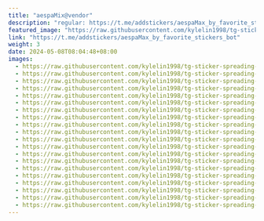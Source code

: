 ```yaml
---
title: "aespaMix@vendor"
description: "regular: https://t.me/addstickers/aespaMax_by_favorite_stickers_bot"
featured_image: "https://raw.githubusercontent.com/kylelin1998/tg-sticker-spreading-worldwide-images/main/img/4971b359-e20a-4111-aacb-46deb310efe8.jpg"
link: "https://t.me/addstickers/aespaMax_by_favorite_stickers_bot"
weight: 3
date: 2024-05-08T08:04:48+08:00
images:
  - https://raw.githubusercontent.com/kylelin1998/tg-sticker-spreading-worldwide-images/main/img/4971b359-e20a-4111-aacb-46deb310efe8.jpg
  - https://raw.githubusercontent.com/kylelin1998/tg-sticker-spreading-worldwide-images/main/img/1f89d595-fc93-4d56-8b79-019faf17266a.jpg
  - https://raw.githubusercontent.com/kylelin1998/tg-sticker-spreading-worldwide-images/main/img/3b772793-6b4d-4f4f-b0ef-e310499e3c57.jpg
  - https://raw.githubusercontent.com/kylelin1998/tg-sticker-spreading-worldwide-images/main/img/21082783-9620-4ff2-8641-cd683d60d1a4.jpg
  - https://raw.githubusercontent.com/kylelin1998/tg-sticker-spreading-worldwide-images/main/img/54b648f8-c3b2-4ca6-828e-8b3d1568563e.jpg
  - https://raw.githubusercontent.com/kylelin1998/tg-sticker-spreading-worldwide-images/main/img/350709e8-e19b-4c57-af73-36ff91896c4b.jpg
  - https://raw.githubusercontent.com/kylelin1998/tg-sticker-spreading-worldwide-images/main/img/e1c9da3b-551c-4755-b93f-15c77c26d1c9.jpg
  - https://raw.githubusercontent.com/kylelin1998/tg-sticker-spreading-worldwide-images/main/img/c84cd58f-da0f-434d-b6c9-5d84b87bf324.jpg
  - https://raw.githubusercontent.com/kylelin1998/tg-sticker-spreading-worldwide-images/main/img/6a5d8e2f-af19-4082-863c-2e55f9bd9edc.jpg
  - https://raw.githubusercontent.com/kylelin1998/tg-sticker-spreading-worldwide-images/main/img/9e4081c4-be0d-40c8-8f71-41b88274874d.jpg
  - https://raw.githubusercontent.com/kylelin1998/tg-sticker-spreading-worldwide-images/main/img/4022a108-bed2-434b-81ed-340d0c1278ee.jpg
  - https://raw.githubusercontent.com/kylelin1998/tg-sticker-spreading-worldwide-images/main/img/fa92b174-b28f-4588-86fb-0135ba6eddaf.jpg
  - https://raw.githubusercontent.com/kylelin1998/tg-sticker-spreading-worldwide-images/main/img/a1ab1180-0c3a-4d64-a0fe-66d1ee14dcc6.jpg
  - https://raw.githubusercontent.com/kylelin1998/tg-sticker-spreading-worldwide-images/main/img/d60e0b64-fa7c-457d-a092-7468d88c8e1b.jpg
  - https://raw.githubusercontent.com/kylelin1998/tg-sticker-spreading-worldwide-images/main/img/af4fd994-bd5d-4866-8424-01b9621177e5.jpg
  - https://raw.githubusercontent.com/kylelin1998/tg-sticker-spreading-worldwide-images/main/img/7d07a457-af7e-4d6a-b3a6-eadaf51606e7.jpg
  - https://raw.githubusercontent.com/kylelin1998/tg-sticker-spreading-worldwide-images/main/img/16b55d14-340c-4100-8e8a-35b4bc48e866.jpg
  - https://raw.githubusercontent.com/kylelin1998/tg-sticker-spreading-worldwide-images/main/img/6276963d-fdce-45b7-81cd-495d1778f593.jpg
  - https://raw.githubusercontent.com/kylelin1998/tg-sticker-spreading-worldwide-images/main/img/a4641ece-fbf8-4a78-8bc8-cd14017b3733.jpg
  - https://raw.githubusercontent.com/kylelin1998/tg-sticker-spreading-worldwide-images/main/img/8a11fb1f-f530-4a82-8e81-a553c0918fad.jpg
---
```

